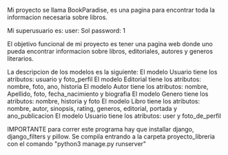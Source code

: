 Mi proyecto se llama BookParadise, es una pagina para encontrar toda la informacion necesaria sobre libros.

Mi superusuario es:
user: Sol
password: 1

El objetivo funcional de mi proyecto es tener una pagina web donde uno pueda encontrar informacion sobre libros, editoriales, autores y generos literarios.

La descripcion de los modelos es la siguiente:
El modelo Usuario tiene los atributos: usuario y foto_perfil
El modelo Editorial tiene los atributos: nombre, foto, ano, historia
El modelo Autor tiene los atributos: nombre, Apellido, foto, fecha_nacimiento y biografia
El modelo Genero tiene los atributos: nombre, historia y foto
El modelo Libro tiene los atributos: nombre, autor, sinopsis, rating, generos, editorial, portada y ano_publicacion
El modelo Usuario tiene los atributos: user y foto_de_perfil


IMPORTANTE para correr este programa hay que installar django, django_filters y pillow.
Se compila entrando a la carpeta proyecto_libreria con el comando "python3 manage.py runserver"
